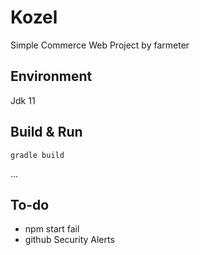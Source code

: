 # Kozel
Simple Commerce Web Project by farmeter

## Environment
Jdk 11

## Build & Run
```
gradle build
```
...

## To-do
- npm start fail
- github Security Alerts
